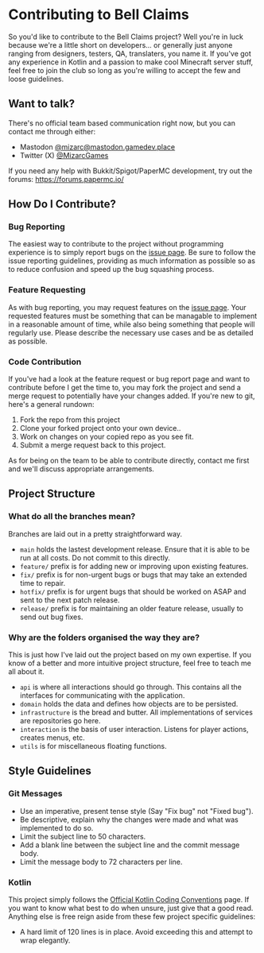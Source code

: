 # Contributing to Bell Claims

So you'd like to contribute to the Bell Claims project? Well you're in luck because we're a little short on developers... or generally just anyone ranging from designers, testers, QA, translaters, you name it. If you've got any experience in Kotlin and a passion to make cool Minecraft server stuff, feel free to join the club so long as you're willing to accept the few and loose guidelines.

## Want to talk?
There's no official team based communication right now, but you can contact me through either:
- Mastodon [@mizarc@mastodon.gamedev.place](https://mastodon.gamedev.place/@mizarc)
- Twitter (X) [@MizarcGames](https://twitter.com/MizarcGames)

If you need any help with Bukkit/Spigot/PaperMC development, try out the forums:
https://forums.papermc.io/


## How Do I Contribute?

### Bug Reporting
The easiest way to contribute to the project without programming experience is to simply report bugs on the [issue page](https://gitlab.com/Mizarc/BellClaims/-/issues). Be sure to follow the issue reporting guidelines, providing as much information as possible so as to reduce confusion and speed up the bug squashing process.

### Feature Requesting
As with bug reporting, you may request features on the [issue page](https://gitlab.com/Mizarc/BellClaims/-/issues). Your requested features must be something that can be managable to implement in a reasonable amount of time, while also being something that people will regularly use. Please describe the necessary use cases and be as detailed as possible.

### Code Contribution
If you've had a look at the feature request or bug report page and want to contribute before I get the time to, you may fork the project and send a merge request to potentially have your changes added. If you're new to git, here's a general rundown:

1. Fork the repo from this project
2. Clone your forked project onto your own device..
3. Work on changes on your copied repo as you see fit.
4. Submit a merge request back to this project.

As for being on the team to be able to contribute directly, contact me first and we'll discuss appropriate arrangements.


## Project Structure

### What do all the branches mean?
Branches are laid out in a pretty straightforward way.
- `main` holds the lastest development release. Ensure that it is able to be run at all costs. Do not commit to this directly.
- `feature/` prefix is for adding new or improving upon existing features.
- `fix/` prefix is for non-urgent bugs or bugs that may take an extended time to repair.
- `hotfix/` prefix is for urgent bugs that should be worked on ASAP and sent to the next patch release.
- `release/` prefix is for maintaining an older feature release, usually to send out bug fixes.

### Why are the folders organised the way they are?
This is just how I've laid out the project based on my own expertise. If you know of a better and more intuitive project structure, feel free to teach me all about it.
- `api` is where all interactions should go through. This contains all the interfaces for communicating with the application.
- `domain` holds the data and defines how objects are to be persisted.
- `infrastructure` is the bread and butter. All implementations of services are repositories go here.
- `interaction` is the basis of user interaction. Listens for player actions, creates menus, etc.
- `utils` is for miscellaneous floating functions.


## Style Guidelines

### Git Messages
- Use an imperative, present tense style (Say "Fix bug" not "Fixed bug").
- Be descriptive, explain why the changes were made and what was implemented to do so.
- Limit the subject line to 50 characters.
- Add a blank line between the subject line and the commit message body.
- Limit the message body to 72 characters per line.

### Kotlin
This project simply follows the [Official Kotlin Coding Conventions](https://kotlinlang.org/docs/coding-conventions.html) page. If you want to know what best to do when unsure, just give that a good read. Anything else is free reign aside from these few project specific guidelines:
- A hard limit of 120 lines is in place. Avoid exceeding this and attempt to wrap elegantly.
